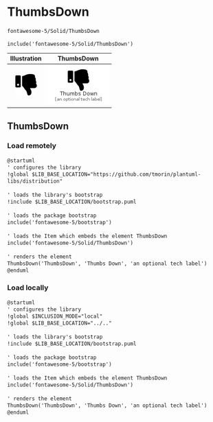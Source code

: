# ThumbsDown


```text
fontawesome-5/Solid/ThumbsDown
```

```text
include('fontawesome-5/Solid/ThumbsDown')
```



| Illustration | ThumbsDown |
| :---: | :---: |
| ![illustration for Illustration](../../fontawesome-5/Solid/ThumbsDown.png) | ![illustration for ThumbsDown](../../fontawesome-5/Solid/ThumbsDown.Local.png) |




## ThumbsDown

### Load remotely
```plantuml
@startuml
' configures the library
!global $LIB_BASE_LOCATION="https://github.com/tmorin/plantuml-libs/distribution"

' loads the library's bootstrap
!include $LIB_BASE_LOCATION/bootstrap.puml

' loads the package bootstrap
include('fontawesome-5/bootstrap')

' loads the Item which embeds the element ThumbsDown
include('fontawesome-5/Solid/ThumbsDown')

' renders the element
ThumbsDown('ThumbsDown', 'Thumbs Down', 'an optional tech label')
@enduml
```

### Load locally
```plantuml
@startuml
' configures the library
!global $INCLUSION_MODE="local"
!global $LIB_BASE_LOCATION="../.."

' loads the library's bootstrap
!include $LIB_BASE_LOCATION/bootstrap.puml

' loads the package bootstrap
include('fontawesome-5/bootstrap')

' loads the Item which embeds the element ThumbsDown
include('fontawesome-5/Solid/ThumbsDown')

' renders the element
ThumbsDown('ThumbsDown', 'Thumbs Down', 'an optional tech label')
@enduml
```

